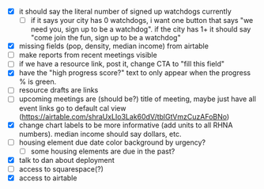 - [x] it should say the literal number of signed up watchdogs currently
  - [ ] if it says your city has 0 watchdogs, i want one button that says "we need you, sign up to be a watchdog". if the city has 1+ it should say "come join the fun, sign up to be a watchdog"
- [x] missing fields (pop, density, median income) from airtable
- [ ] make reports from recent meetings visible
- [ ] if we have a resource link, post it, change CTA to "fill this field"
- [x] have the "high progress score?" text to only appear when the progress % is green.
- [ ] resource drafts are links
- [ ] upcoming meetings are (should be?) title of meeting, maybe just have all event links go to default cal view (https://airtable.com/shraUxLIo3Lak60dV/tblGtVmzCuzAFoBNo)
- [x] change chart labels to be more informative (add units to all RHNA numbers). median income should say dollars, etc.
- [ ] housing element due date color background by urgency?
  - [ ] some housing elements are due in the past?
- [x] talk to dan about deployment
- [ ] access to squarespace(?)
- [x] access to airtable
